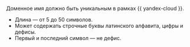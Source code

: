 Доменное имя должно быть уникальным в рамках {{ yandex-cloud }}.

* Длина — от 5 до 50 символов.
* Может содержать строчные буквы латинского алфавита, цифры и дефисы.
* Первый и последний символ — не дефис.

